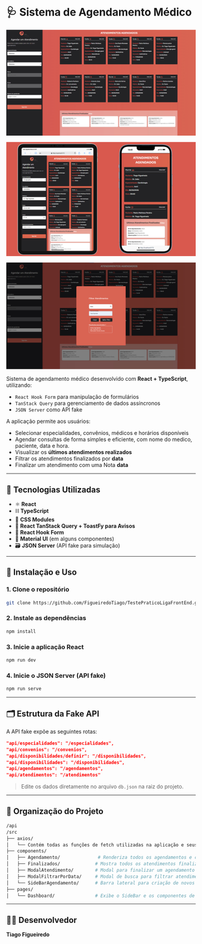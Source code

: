# 🩺 Sistema de Agendamento Médico

![Preview do Desktop](./src/assets/macg.jpg)

![Preview do mobile](./src/assets/mobile.jpg)

![Preview do modal](./src/assets/modal.jpg)

Sistema de agendamento médico desenvolvido com **React + TypeScript**, utilizando:

- `React Hook Form` para manipulação de formulários
- `TanStack Query` para gerenciamento de dados assíncronos
- `JSON Server` como API fake

A aplicação permite aos usuários:

- Selecionar especialidades, convênios, médicos e horários disponíveis
- Agendar consultas de forma simples e eficiente, com nome do medico, paciente, data e hora.
- Visualizar os **últimos atendimentos realizados**
- Filtrar os atendimentos finalizados por **data**
- Finalizar um atendimento com uma Nota **data**

---

## 🧪 Tecnologias Utilizadas

- ⚛️ **React**
- ⛓️ **TypeScript**
- 💅 **CSS Modules**
- 🔄 **React TanStack Query + ToastFy para Avisos**
- 📝 **React Hook Form**
- 🧩 **Material UI** (em alguns componentes)
- 🗃️ **JSON Server** (API fake para simulação)

---

## 🚀 Instalação e Uso

### 1. Clone o repositório

```bash
git clone https://github.com/FigueiredoTiago/TestePraticoLigaFrontEnd.git
```

### 2. Instale as dependências

```bash
npm install
```

### 3. Inicie a aplicação React

```bash
npm run dev
```

### 4. Inicie o JSON Server (API fake)

```bash
npm run serve
```

---

## 🗂️ Estrutura da Fake API

A API fake expõe as seguintes rotas:

```json
"api/especialidades": "/especialidades",
"api/convenios": "/convenios",
"api/disponibilidades/definir": "/disponibilidades",
"api/disponibilidades": "/disponibilidades",
"api/agendamentos": "/agendamentos",
"api/atendimentos": "/atendimentos"
```

> Edite os dados diretamente no arquivo `db.json` na raiz do projeto.

---

## 🧭 Organização do Projeto

```bash
/api
/src
├── axios/
│   └── Contém todas as funções de fetch utilizadas na aplicação e seus respectivos types.
├── components/
│   ├── Agendamento/              # Renderiza todos os agendamentos e chama o modal de atendimento
│   ├── Finalizados/             # Mostra todos os atendimentos finalizados
│   ├── ModalAtendimento/        # Modal para finalizar um agendamento
│   ├── ModalFiltrarPorData/     # Modal de busca para filtrar atendimentos por data
│   └── SideBarAgendamento/      # Barra lateral para criação de novos agendamentos
├── pages/
│   └── Dashboard/               # Exibe o SideBar e os componentes de agendamento
```

---

## 👨‍💻 Desenvolvedor

**Tiago Figueiredo**
